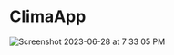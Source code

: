 # ClimaApp
![Screenshot 2023-06-28 at 7 33 05 PM](https://github.com/Cretus-iosDev/ClimaApp/assets/84556881/e211da4c-2979-4429-8151-68f9598e2995)

